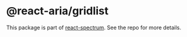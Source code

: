 # @react-aria/gridlist

This package is part of [react-spectrum](https://github.com/adobe/react-spectrum). See the repo for more details.
